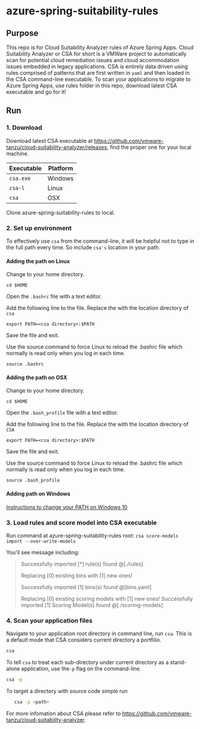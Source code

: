 # azure-spring-suitability-rules

## Purpose
This repo is for Cloud Suitability Analyzer rules of Azure Spring Apps. Cloud Suitability Analyzer or CSA for short is a VMWare project to automatically scan for potential cloud remediation issues and cloud accommodation issues embedded in legacy applications.  CSA is entirely data driven using rules comprised of patterns that are first written in `yaml` and then loaded in the CSA command-line executable. To scan your applications to migrate to Azure Spring Apps, use rules folder in this repo, download latest CSA executable and go for it!

## Run

### 1. Download
Download latest CSA executable at https://github.com/vmware-tanzu/cloud-suitability-analyzer/releases, find the proper one for your local machine.

| Executable | Platform |
| ---------- | -------- |
| `csa.exe`  | Windows  |
| `csa-l`    | Linux    |
| `csa`      | OSX      |

Clone azure-spring-suitability-rules to local.

### 2. Set up environment

To effectively use `csa` from the command-line, it will be helpful not to type in the full path every time. So include `csa's` location in your path.

#### Adding the path on Linux

Change to your home directory.

`cd $HOME`

Open the `.bashrc` file with a text editor.

Add the following line to the file. Replace the <csa directory> with the location directory of `csa`

`export PATH=<csa directory>:$PATH`

Save the file and exit.

Use the source command to force Linux to reload the .bashrc file which normally is read only when you log in each time.

`source .bashrc`

#### Adding the path on OSX

Change to your home directory.

`cd $HOME`

Open the `.bash_profile` file with a text editor.

Add the following line to the file. Replace the <CSA directory> with the location directory of `CSA`

`export PATH=<csa directory>:$PATH`

Save the file and exit.

Use the source command to force Linux to reload the .bashrc file which normally is read only when you log in each time.

`source .bash_profile`

#### Adding path on Windows

[Instructions to change your PATH on Windows 10](https://www.architectryan.com/2018/03/17/add-to-the-path-on-windows-10/)


### 3. Load rules and score model into CSA executable

Run command at azure-spring-suitability-rules root: `csa score-models import --over-write-models`

You'll see message including:
> Successfully imported [*] rule(s) found @[./rules]
> 
> Replacing [0] existing bins with [1] new ones!
> 
> Successfully imported [1] bins(s) found @[bins.yaml]
> 
> Replacing [0] existing scoring models with [1] new ones!
> Successfully imported [1] Scoring Model(s) found @[./scoring-models]

### 4. Scan your application files

Navigate to your application root directory in command line, run `csa`. This is a default mode that CSA considers current directory a portfilio. 

```bash
csa
```

To tell `csa` to treat each sub-directory under current directory as a stand-alone application, use the`-p` flag on the command-line.

```bash
csa -p
```

To target a directory with source code simple run

```bash
   csa -p <path>
```

For more infomation about CSA  please refer to https://github.com/vmware-tanzu/cloud-suitability-analyzer.